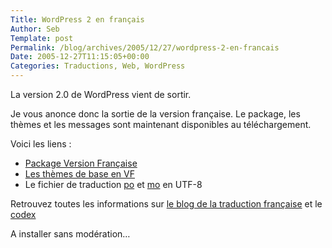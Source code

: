 ```yaml
--- 
Title: WordPress 2 en français
Author: Seb
Template: post
Permalink: /blog/archives/2005/12/27/wordpress-2-en-francais
Date: 2005-12-27T11:15:05+00:00
Categories: Traductions, Web, WordPress
--- 
```


La version 2.0 de WordPress vient de sortir.

Je vous anonce donc la sortie de la version française. Le package, les thèmes et les messages sont maintenant disponibles au téléchargement.

<!--more-->

Voici les liens :

*   [Package Version Française][1]
*   [Les thèmes de base en VF][2]
*   Le fichier de traduction [po][3] et [mo][4] en UTF-8

Retrouvez toutes les informations sur [le blog de la traduction française][5] et le [codex][6]

A installer sans modération&#8230;

 [1]: http://svn.automattic.com/wordpress-i18n/fr_FR/branches/2.0/wordpress-2.0-fr_FR.zip
 [2]: http://svn.automattic.com/wordpress-i18n/fr_FR/branches/2.0/theme/themes-classic-default.zip
 [3]: http://svn.automattic.com/wordpress-i18n/fr_FR/branches/2.0/messages/fr_FR.po
 [4]: http://svn.automattic.com/wordpress-i18n/fr_FR/branches/2.0/messages/fr_FR.mo
 [5]: http://xavier.borderie.net/wp-fr/
 [6]: http://codex.wordpress.org/WordPress_in_Your_Language#Version_2.0_FR